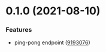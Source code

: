 # 0.1.0 (2021-08-10)


### Features

* ping-pong endpoint ([9193076](https://github.com/hei-school/hei-admin-api/commit/91930769a08d93b29b795201c438f464e7697018))



